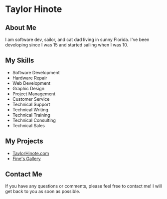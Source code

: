 # Taylor Hinote


## About Me 

I am software dev, sailor, and cat dad living in sunny Florida. I've been developing since I was 15 and started sailing when I was 10. 

## My Skills

* Software Development
* Hardware Repair
* Web Development
* Graphic Design
* Project Management
* Customer Service
* Technical Support
* Technical Writing
* Technical Training
* Technical Consulting
* Technical Sales

## My Projects

* [TaylorHinote.com](https://www.taylorhinote.com)
* [Fine's Gallery](https://www.finesgallery.com)


## Contact Me

If you have any questions or comments, please feel free to contact me! I will get back to you as soon as possible.